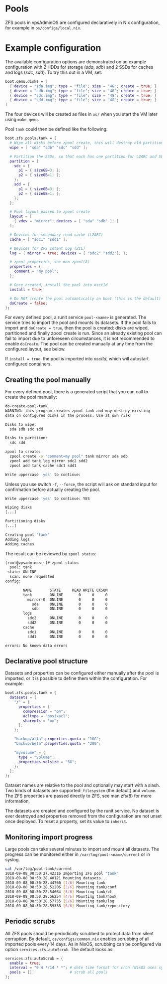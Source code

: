 # Pools
ZFS pools in vpsAdminOS are configured declaratively in Nix configuration, for
example in `os/configs/local.nix`.


# Example configuration
The available configuration options are demonstrated on an example configuration
with 2 HDDs for storage (*sda*, *sdb*) and 2 SSDs for caches and logs
(*sdc*, *sdd*). To try this out in a VM, set:

```nix
boot.qemu.disks = [
  { device = "sda.img"; type = "file"; size = "4G"; create = true; }
  { device = "sdb.img"; type = "file"; size = "4G"; create = true; }
  { device = "sdc.img"; type = "file"; size = "4G"; create = true; }
  { device = "sdd.img"; type = "file"; size = "4G"; create = true; }
]
```

The four devices will be created as files in `os/` when you start the VM later
using `make qemu`.

Pool `tank` could then be defined like the following:

```nix
boot.zfs.pools.tank = {
  # Wipe all disks before zpool create, this will destroy old partition tables
  wipe = [ "sda" "sdb" "sdc" "sdd" ];

  # Partition the SSDs, so that each has one partition for L2ARC and SLOG
  partition = {
    sdc = {
      p1 = { sizeGB=3; };
      p2 = { sizeGB=1; };
    };
    sdd = {
      p1 = { sizeGB=3; };
      p2 = { sizeGB=1; };
    };
  };

  # Pool layout passed to zpool create
  layout = [
    { vdev = "mirror"; devices = [ "sda" "sdb" ]; }
  ];

  # Devices for secondary read cache (L2ARC)
  cache = [ "sdc1" "sdd1" ];

  # Devices for ZFS Intent Log (ZIL)
  log = { mirror = true; devices = [ "sdc2" "sdd2"]; };

  # zpool properties, see man zpool(8)
  properties = {
    comment = "my pool";
  };

  # Once created, install the pool into osctld
  install = true;

  # Do NOT create the pool automatically on boot (this is the default)
  doCreate = false;
};
```

For every defined pool, a runit service `pool-<name>` is generated. The service
tries to import the pool and mounts its datasets. If the pool fails to import
and `doCreate = true`, then the pool is created: disks are wiped, partitioned
and finally zpool create is run. Since an already existing pool can fail to
import due to unforeseen circumstances, it is not recommended to enable
`doCreate`. The pool can be created manually at any time from the configured
layout, see below.

If `install = true`, the pool is imported into *osctld*, which will autostart
configured containers.

## Creating the pool manually
For every defined pool, there is a generated script that you can call to create
the pool manually:

```bash
do-create-pool-tank
WARNING: this program creates zpool tank and may destroy existing
data on configured disks in the process. Use at own risk!

Disks to wipe:
  sda sdb sdc sdd

Disks to partition:
  sdc sdd

zpool to create:
  zpool create -o "comment=my pool" tank mirror sda sdb
  zpool add tank log mirror sdc2 sdd2
  zpool add tank cache sdc1 sdd1

Write uppercase 'yes' to continue:
```

Unless you use switch `-f`, `--force`, the script will ask on standard input for
confirmation before actually creating the pool.

```bash
Write uppercase 'yes' to continue: YES

Wiping disks
[...]

Partitioning disks
[...]

Creating pool "tank"
Adding logs
Adding caches
```

The result can be reviewed by `zpool status`:

```bash
[root@vpsadminos:~]# zpool status
  pool: tank
 state: ONLINE
  scan: none requested
config:

        NAME        STATE     READ WRITE CKSUM
        tank        ONLINE       0     0     0
          mirror-0  ONLINE       0     0     0
            sda     ONLINE       0     0     0
            sdb     ONLINE       0     0     0
        logs
          sdc2      ONLINE       0     0     0
          sdd2      ONLINE       0     0     0
        cache
          sdc1      ONLINE       0     0     0
          sdd1      ONLINE       0     0     0

errors: No known data errors
```

## Declarative pool structure
Datasets and properties can be configured either manually after the pool is
imported, or it is possible to define them within the configuration.
For example:

```nix
boot.zfs.pools.tank = {
  datasets = {
    "/" = {
      properties = {
        compression = "on";
        acltype = "posixacl";
        sharenfs = "on";
      };
    };

    "backup/alfa".properties.quota = "10G";
    "backup/beta".properties.quota = "20G";

    "myvolume" = {
      type = "volume";
      properties.volsize = "5G";
    };
  };
};
```

Dataset names are relative to the pool and optionally may start with a slash.
Two kinds of datasets are supported: `filesystem` (the default) and `volume`.
The ZFS properties are passed directly to ZFS, see man zfs(8) for more
information.

The datasets are created and configured by the runit service. No dataset is
ever destroyed and properties removed from the configuration are not unset
once deployed. To reset a property, set its value to `inherit`.

## Monitoring import progress
Large pools can take several minutes to import and mount all datasets.
The progress can be monitored either in `/var/log/pool-<nam>/current` or
in syslog.

```bash
cat /var/log/pool-tank/current
2018-09-08_08:50:27.42316 Importing ZFS pool "tank"
2018-09-08_08:50:28.40121 Mounting datasets...
2018-09-08_08:50:28.44760 [1/6] Mounting tank
2018-09-08_08:50:28.51206 [2/6] Mounting tank/conf
2018-09-08_08:50:28.54664 [3/6] Mounting tank/ct
2018-09-08_08:50:28.56254 [4/6] Mounting tank/hook
2018-09-08_08:50:28.57755 [5/6] Mounting tank/log
2018-09-08_08:50:28.59338 [6/6] Mounting tank/repository
```

## Periodic scrubs
All ZFS pools should be periodically scrubbed to protect data from silent
corruption. By default, `os/configs/common.nix` enables scrubbing of all
imported pools every 14 days. As in NixOS, scrubbing can be configured
via option `services.zfs.autoScrub`. The default looks as:

```nix
services.zfs.autoScrub = {
  enable = true;
  interval = "0 4 */14 * *"; # date time format for cron (NixOS uses systemd calendar format)
  pools = [];                # scrub all pools
};
```
